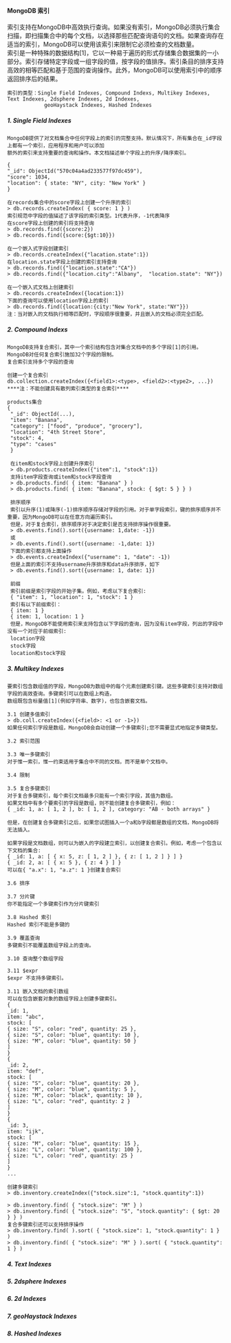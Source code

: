 #### MongoDB 索引
索引支持在MongoDB中高效执行查询。如果没有索引，MongoDB必须执行集合扫描，即扫描集合中的每个文档，以选择那些匹配查询语句的文档。如果查询存在适当的索引，MongoDB可以使用该索引来限制它必须检查的文档数量。</br>
索引是一种特殊的数据结构[1]，它以一种易于遍历的形式存储集合数据集的一小部分。索引存储特定字段或一组字段的值，按字段的值排序。索引条目的排序支持高效的相等匹配和基于范围的查询操作。此外，MongoDB可以使用索引中的顺序返回排序后的结果。</br>

    索引的类型：Single Field Indexes, Compound Indexs, Multikey Indexes, Text Indexes, 2dsphere Indexes, 2d Indexes,
                geoHaystack Indexes, Hashed Indexes
     
##### 1. Single Field Indexes
    MongoDB提供了对文档集合中任何字段上的索引的完整支持。默认情况下，所有集合在_id字段上都有一个索引，应用程序和用户可以添加
    额外的索引来支持重要的查询和操作。本文档描述单个字段上的升序/降序索引。
    
    {
    "_id": ObjectId("570c04a4ad233577f97dc459"),
    "score": 1034,
    "location": { state: "NY", city: "New York" }
    }
    
    在records集合中的score字段上创建一个升序的索引
    > db.records.createIndex( { score: 1 } )
    索引规范中字段的值描述了该字段的索引类型。1代表升序，-1代表降序 
    在score字段上创建的索引将支持查询
    > db.records.find({score:2})
    > db.records.find({score:{$gt:10}})
    
    在一个嵌入式字段创建索引
    > db.records.createIndex({"lacation.state":1})
    在location.state字段上创建的索引支持查询
    > db.records.find({"location.state":"CA"})
    > db.records.find({"location.city":"Albany",  "location.state": "NY"})
    
    在一个嵌入式文档上创建索引
    > db.records.createIndex({location:1})
    下面的查询可以使用location字段上的索引
    > db.records.find({location:{city:"New York", state:"NY"}})
    注：当对嵌入的文档执行相等匹配时，字段顺序很重要，并且嵌入的文档必须完全匹配。   
    
##### 2. Compound Indexs
    MongoDB支持复合索引，其中一个索引结构包含对集合文档中的多个字段[1]的引用。
    MongoDB对任何复合索引施加32个字段的限制。
    复合索引支持多个字段的查询
    
    创建一个复合索引
    db.collection.createIndex({<field1>:<type>, <field2>:<type2>, ...})
    ****注：不能创建具有散列索引类型的复合索引****
    
    products集合
    {
     "_id": ObjectId(...),
     "item": "Banana",
     "category": ["food", "produce", "grocery"],
     "location": "4th Street Store",
     "stock": 4,
     "type": "cases"
     }
     
     在item和stock字段上创建升序索引
     > db.products.createIndex({"item":1, "stock":1})
     支持item字段查询或item和stock字段查询
     > db.products.find( { item: "Banana" } )
     > db.products.find( { item: "Banana", stock: { $gt: 5 } } )
     
     排序顺序
     索引以升序(1)或降序(-1)排序顺序存储对字段的引用。对于单字段索引，键的排序顺序并不重要，因为MongoDB可以在任意方向遍历索引。
     但是，对于复合索引，排序顺序对于决定索引是否支持排序操作很重要。
     > db.events.find().sort({username: 1,date: -1})
     或
     > db.events.find().sort({username: -1,date: 1})
     下面的索引都支持上面操作
     > db.events.createIndex({"username": 1, "date": -1})
     但是上面的索引不支持username升序排序和data升序排序，如下
     > db.events.find().sort({username: 1, date: 1})
     
     前缀
     索引前缀是索引字段的开始子集。例如，考虑以下复合索引:
     { "item": 1, "location": 1, "stock": 1 }
     索引有以下前缀索引：
     { item: 1 }
     { item: 1, location: 1 }
     但是，MongoDB不能使用索引来支持包含以下字段的查询，因为没有item字段，列出的字段中没有一个对应于前缀索引:
     location字段
     stock字段
     location和stock字段
     
##### 3. Multikey Indexes
    要索引包含数组值的字段，MongoDB为数组中的每个元素创建索引键。这些多键索引支持对数组字段的高效查询。多键索引可以在数组上构造，
    数组既包含标量值[1](例如字符串、数字)，也包含嵌套文档。
    
    3.1 创建多值索引
    > db.coll.createIndex({<field>: <1 or -1>})
    如果任何索引字段是数组，MongoDB会自动创建一个多键索引;您不需要显式地指定多键类型。
    
    3.2 索引范围
    
    3.3 唯一多键索引
    对于惟一索引，惟一约束适用于集合中不同的文档，而不是单个文档中。
    
    3.4 限制
    
    3.5 复合多键索引
    对于复合多键索引，每个索引文档最多只能有一个索引字段，其值为数组。
    如果文档中有多个要索引的字段是数组，则不能创建复合多键索引，例如：
    { _id: 1, a: [ 1, 2 ], b: [ 1, 2 ], category: "AB - both arrays" }
    
    但是，在创建复合多键索引之后，如果您试图插入一个a和b字段都是数组的文档，MongoDB将无法插入。
    
    如果字段是文档数组，则可以为嵌入的字段建立索引，以创建复合索引。例如，考虑一个包含以下文档的集合:
    { _id: 1, a: [ { x: 5, z: [ 1, 2 ] }, { z: [ 1, 2 ] } ] }
    { _id: 2, a: [ { x: 5 }, { z: 4 } ] }
    可以在{ "a.x": 1, "a.z": 1 }创建复合索引
    
    3.6 排序
    
    3.7 分片键
    你不能指定一个多键索引作为分片键索引
    
    3.8 Hashed 索引
    Hashed 索引不能是多键的
    
    3.9 覆盖查询
    多键索引不能覆盖数组字段上的查询。
    
    3.10 查询整个数组字段
    
    3.11 $expr
    $expr 不支持多键索引。
    
    3.11 嵌入文档的索引数组
    可以在包含嵌套对象的数组字段上创建多键索引。
    {
    _id: 1,
    item: "abc",
    stock: [
    { size: "S", color: "red", quantity: 25 },
    { size: "S", color: "blue", quantity: 10 },
    { size: "M", color: "blue", quantity: 50 }
    ]
    }
    {
    _id: 2,
    item: "def",
    stock: [
    { size: "S", color: "blue", quantity: 20 },
    { size: "M", color: "blue", quantity: 5 },
    { size: "M", color: "black", quantity: 10 },
    { size: "L", color: "red", quantity: 2 }
    ]
    }
    {
    _id: 3,
    item: "ijk",
    stock: [
    { size: "M", color: "blue", quantity: 15 },
    { size: "L", color: "blue", quantity: 100 },
    { size: "L", color: "red", quantity: 25 }
    ]
    }
    ...
    
    创建多键索引
    > db.inventory.createIndex({"stock.size":1, "stock.quantity":1})
    
    > db.inventory.find( { "stock.size": "M" } )
    > db.inventory.find( { "stock.size": "S", "stock.quantity": { $gt: 20 } } )
    复合多键索引还可以支持排序操作
    > db.inventory.find( ).sort( { "stock.size": 1, "stock.quantity": 1 } )
    > db.inventory.find( { "stock.size": "M" } ).sort( { "stock.quantity": 1 } )
    
##### 4. Text Indexes
##### 5. 2dsphere Indexes
##### 6. 2d Indexes
##### 7. geoHaystack Indexes
##### 8. Hashed Indexes
